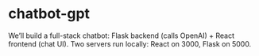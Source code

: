 # chatbot-gpt
We’ll build a full-stack chatbot: Flask backend (calls OpenAI) + React frontend (chat UI). Two servers run locally: React on 3000, Flask on 5000.

